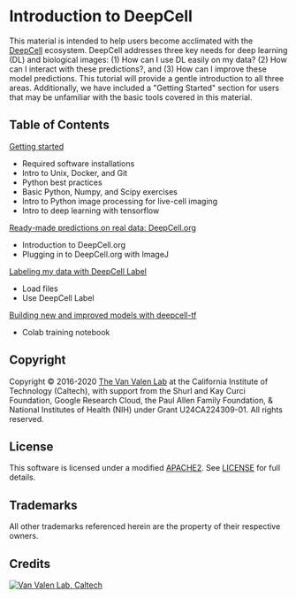 # Introduction to DeepCell

This material is intended to help users become acclimated with the [DeepCell](https://www.deepcell.org/about) ecosystem. DeepCell addresses three key needs for deep learning (DL) and biological images: (1) How can I use DL easily on my data? (2) How can I interact with these predictions?, and (3) How can I improve these model predictions. This tutorial will provide a gentle introduction to all three areas. Additionally, we have included a "Getting Started" section for users that may be unfamiliar with the basic tools covered in this material.

## Table of Contents

[Getting started](./getting_started)

* Required software installations
* Intro to Unix, Docker, and Git
* Python best practices
* Basic Python, Numpy, and Scipy exercises
* Intro to Python image processing for live-cell imaging
* Intro to deep learning with tensorflow

[Ready-made predictions on real data: DeepCell.org](./deepcell_dot_org)

* Introduction to DeepCell.org
* Plugging in to DeepCell.org with ImageJ

[Labeling my data with DeepCell Label](./data_annotation)

* Load files
* Use DeepCell Label

[Building new and improved models with deepcell-tf](./model_training)

* Colab training notebook


## Copyright

Copyright © 2016-2020 [The Van Valen Lab](http://www.vanvalen.caltech.edu/) at the California Institute of Technology (Caltech), with support from the Shurl and Kay Curci Foundation, Google Research Cloud, the Paul Allen Family Foundation, & National Institutes of Health (NIH) under Grant U24CA224309-01.
All rights reserved.

## License

This software is licensed under a modified [APACHE2](https://github.com/vanvalenlab/intro-to-deepcell/blob/master/LICENSE). See [LICENSE](https://github.com/vanvalenlab/intro-to-deepcell/blob/master/LICENSE) for full details.

## Trademarks

All other trademarks referenced herein are the property of their respective owners.

## Credits

[![Van Valen Lab, Caltech](https://upload.wikimedia.org/wikipedia/commons/7/75/Caltech_Logo.svg)](http://www.vanvalen.caltech.edu/)
